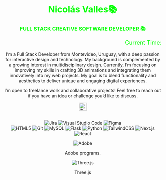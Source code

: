 <h1 align="center" style="color: #00ff00;">Nicolás Valles📚</h1>
<h3 align="center" style="color: #00ff00;">FULL STACK CREATIVE SOFTWARE DEVELOPER 📚</h3>

<p align="right" style="color: #00ff00; font-size: 18px;">
    Current Time: <span id="local-time"></span>
</p>

<p align="center">
    I’m a Full Stack Developer from Montevideo, Uruguay, with a deep passion for interactive design and technology. My background is complemented by a growing interest in multidisciplinary design. Currently, I’m focusing on improving my skills in crafting 3D animations and integrating them innovatively into my web projects. My goal is to blend functionality and aesthetics to deliver unique and engaging digital experiences.
</p>

<p align="center">
    I’m open to freelance work and collaborative projects! Feel free to reach out if you have an idea or challenge you’d like to discuss.
</p>

<!-- Skills -->
<div align="center">
<img height="25" src="https://github.com/vandriodd/vandriodd/assets/110431271/7f900266-783b-4335-bc2b-7536bab93f92" alt="Tech and tools stack" />
<br />
<br />

![Jira](https://img.shields.io/badge/Jira-%230A83D8.svg?style=for-the-badge&logo=Jira&logoColor=white)
![Visual Studio Code](https://img.shields.io/badge/Visual%20Studio%20Code-0078d7.svg?style=for-the-badge&logo=visual-studio-code&logoColor=white)
![Figma](https://img.shields.io/badge/figma-%23F24E1E.svg?style=for-the-badge&logo=figma&logoColor=white)
<br />
![HTML5](https://img.shields.io/badge/html5-%23E34F26.svg?style=for-the-badge&logo=html5&logoColor=white)
![Git](https://img.shields.io/badge/git-%23F05033.svg?style=for-the-badge&logo=git&logoColor=white)
![MySQL](https://img.shields.io/badge/mysql-%2300f.svg?style=for-the-badge&logo=mysql&logoColor=white)
![Flask](https://img.shields.io/badge/flask-%23000.svg?style=for-the-badge&logo=flask&logoColor=white)
![Python](https://img.shields.io/badge/python-3670A0?style=for-the-badge&logo=python&logoColor=white)
![TailwindCSS](https://img.shields.io/badge/tailwindcss-%2338B2AC.svg?style=for-the-badge&logo=tailwind-css&logoColor=white)
![Next.js](https://img.shields.io/badge/Next.js-%23000000.svg?style=for-the-badge&logo=Next.js&logoColor=white)
![React](https://img.shields.io/badge/React-%2361DAFB.svg?style=for-the-badge&logo=react&logoColor=white)

<!-- Adobe Logo -->
![Adobe](https://img.shields.io/badge/Adobe-%23FF0000.svg?style=for-the-badge&logo=adobe&logoColor=white)
<p align="center">Adobe programs.</p>

<!-- Three.js Logo -->
![Three.js](https://img.shields.io/badge/Three.js-%000000.svg?style=for-the-badge&logo=data:image/svg+xml;base64,PHN2ZyB4bWxucz0iaHR0cDovL3d3dy53My5vcmcvMjAwMC9zdmciIHdpZHRoPSIxMDAiIGhlaWdodD0iMTAwIj4KICA8cGF0aCBkPSJNNTUuMTQyIDY4LjYxNiBMNjAuNzQyIDY4LjYxNiBMNjAuNzQyIDU2LjA5OSBMNTUuMTQyIDU2LjA5OSBMNTUuMTQyIDY4LjYxNiBaIiBmaWxsPSIjMDAwMDAwIiBvcGFjaXR5PSIxLjAiLz4KPC9zdmc+Cg==)
<p align="center">Three.js</p>

</div>
<br />

<script>
    function updateTime() {
        const options = { timeZone: 'America/Montevideo', hour: '2-digit', minute: '2-digit', second: '2-digit' };
        const timeString =
